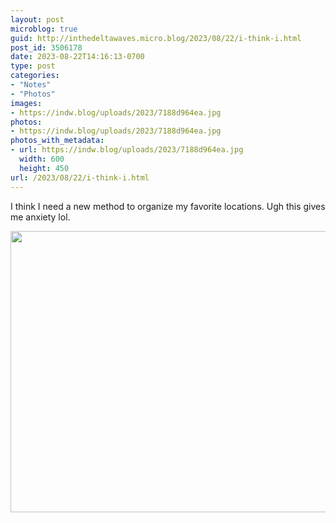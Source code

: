 ```yaml
---
layout: post
microblog: true
guid: http://inthedeltawaves.micro.blog/2023/08/22/i-think-i.html
post_id: 3506178
date: 2023-08-22T14:16:13-0700
type: post
categories:
- "Notes"
- "Photos"
images:
- https://indw.blog/uploads/2023/7188d964ea.jpg
photos:
- https://indw.blog/uploads/2023/7188d964ea.jpg
photos_with_metadata:
- url: https://indw.blog/uploads/2023/7188d964ea.jpg
  width: 600
  height: 450
url: /2023/08/22/i-think-i.html
---
```

I think I need a new method to organize my favorite locations. Ugh this gives me anxiety lol. 

<img src="uploads/2023/7188d964ea.jpg" width="600" height="450" alt="">
